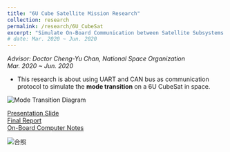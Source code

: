 ```yaml
---
title: "6U Cube Satellite Mission Research"
collection: research
permalink: /research/6U_CubeSat
excerpt: "Simulate On-Board Communication between Satellite Subsystems with UART and CAN Bus.<br/><img src='/images/6u.png'>"
# date: Mar. 2020 ~ Jun. 2020
---
```

*Advisor: Doctor Cheng-Yu Chan, National Space Organization*  
*Mar. 2020 ~ Jun. 2020*  

* This research is about using UART and CAN bus as communication protocol
to simulate the **mode transition** on a 6U CubeSat in space.


![Mode Transition Diagram](https://goroyeh56.github.io/images/ModeTransition.png)  
<!-- TDOO: PPT & Title Image -->
[Presentation Slide](https://drive.google.com/file/d/1cJK4je1C413WruWMbxSFJXIDcaIjtcXJ/view?usp=sharing)    
[Final Report](https://drive.google.com/file/d/1ENbyTU1UpFyUr7-gNUbFczne6LiY5tIn/view?usp=sharing)  
[On-Board Computer Notes](https://hackmd.io/@GoroYeh56/6U_FinalProject_OBC)  

![合照](https://goroyeh56.github.io/images/6u_group.jpeg)

<!-- [Download paper here](http://academicpages.github.io/files/paper2.pdf) -->

<!-- Recommended citation: Goro Yeh, You. (2010). "Paper Title Number 2." <i>Journal 1</i>. 1(2). -->